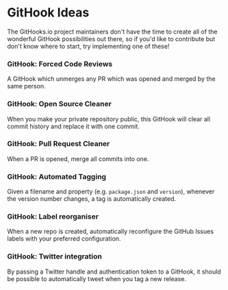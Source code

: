 # GitHook Ideas
The GitHooks.io project maintainers don't have the time to create all of the wonderful GitHook possibilities out there, so if you'd like to contribute but don't know where to start, try implementing one of these!

### GitHook: Forced Code Reviews
A GitHook which unmerges any PR which was opened and merged by the same person.

### GitHook: Open Source Cleaner
When you make your private repository public, this GitHook will clear all commit history and replace it with one commit.

### GitHook: Pull Request Cleaner
When a PR is opened, merge all commits into one.

### GitHook: Automated Tagging
Given a filename and property (e.g. `package.json` and `version`), whenever the version number changes, a tag is automatically created.

### GitHook: Label reorganiser
When a new repo is created, automatically reconfigure the GitHub Issues labels with your preferred configuration.

### GitHook: Twitter integration
By passing a Twitter handle and authentication token to a GitHook, it should be possible to automatically tweet when you tag a new release.
